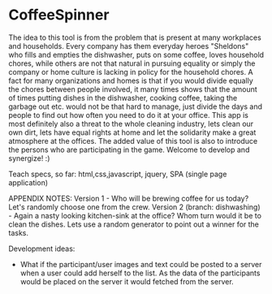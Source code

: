 # CoffeeSpinner
The idea to this tool is from the problem that is present at many workplaces and households. Every company has them everyday heroes "Sheldons" who fills and empties the dishwasher, puts on some coffee, loves household chores, while others are not that natural in pursuing equality or simply the company or home culture is lacking in policy for the household chores. A fact for many organizations and homes is that if you would divide equally the chores between people involved, it many times shows that the amount of times putting dishes in the dishwasher, cooking coffee, taking the garbage out etc. would not be that hard to manage, just divide the days and people to find out how often you need to do it at your office. This app is most definitely also a threat to the whole cleaning industry, lets clean our own dirt, lets have equal rights at home and let the solidarity make a great atmosphere at the offices. The added value of this tool is also to introduce the persons who are participating in the game. Welcome to develop and synergize! :)

Teach specs, so far: html,css,javascript, jquery, SPA (single page application)


APPENDIX NOTES:
Version 1 - Who will be brewing coffee for us today? Let's randomly choose one from the crew.
Version 2 (branch: dishwashing) - Again a nasty looking kitchen-sink at the office? Whom turn would it be to clean the dishes. Lets use a random generator to point out a winner for the tasks.

Development ideas:
- What if the participant/user images and text could be posted to a server when a user could add herself to the list. As the data of the participants would be placed on the server it would fetched from the server.



<!-- App created by Patrik Rikama Hinnenberg -->
